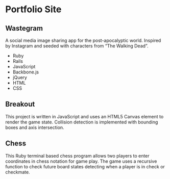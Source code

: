 # Portfolio Site

## Wastegram

A social media image sharing app for the post-apocalyptic world. Inspired by Instagram and seeded with characters from “The Walking Dead”.

* Ruby
* Rails
* JavaScript
* Backbone.js
* jQuery
* HTML
* CSS

## Breakout

This project is written in JavaScript and uses an HTML5 Canvas element to render the game state. Collision detection is implemented with bounding boxes and axis intersection.

## Chess

This Ruby terminal based chess program allows two players to enter coordinates in chess notation for game play. The game uses a recursive function to check future board states detecting when a player is in check or checkmate.
